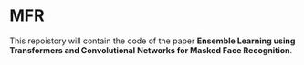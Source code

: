 # MFR
This repoistory will contain the code of the paper **Ensemble Learning using Transformers and Convolutional Networks for Masked Face Recognition**.
